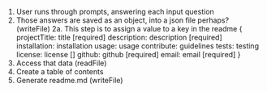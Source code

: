 1. User runs through prompts, answering each input question
2. Those answers are saved as an object, into a json file perhaps? (writeFile)
   2a. This step is to assign a value to a key in the readme
   {
   projectTitle: title [required]
   description: description [required]
   installation: installation
   usage: usage
   contribute: guidelines
   tests: testing
   license: license []
   github: github [required]
   email: email [required]
   }
3. Access that data (readFile)
4. Create a table of contents
5. Generate readme.md (writeFile)
